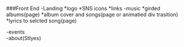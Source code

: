 ###Front End
-Landing
\*logo
\*SNS icons
\*links
-music
\*girded albums(page)
\*album cover and songs(page or animatied div trasition)
\*lyrics to selcted song(page)

-events
\
-about(Stlyes)
